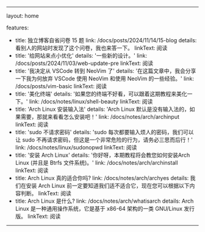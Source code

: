 ---

layout: home

features:
  - title: 独立博客自省问卷 15 题
    link: /docs/posts/2024/11/14/15-blog
    details: 看别人的网站时发现了这个问卷，我也来答一下。
    linkText: 阅读
  - title: '给网站来点小优化'
    details: '一些新的设计。'
    link: /docs/posts/2024/11/03/web-update-pre
    linkText: 阅读
  - title: '我决定从 VSCode 转到 NeoVim 了'
    details: '在这篇文章中，我会分享一下我为何放弃 VSCode 使用 NeoVim 和使用 NeoVim 的一些经验。'
    link: /docs/posts/vim-basic
    linkText: 阅读
  - title: '美化终端'
    details: '如果您的终端不好看，可以跟着这期教程来美化一下。'
    link: /docs/notes/linux/shell-beauty
    linkText: 阅读
  - title: 'Arch Linux 安装输入法'
    details: 'Arch Linux 默认是没有输入法的，如果需要，那就来看看怎么安装吧！'
    link: /docs/notes/arch/archinput
    linkText: 阅读
  - title: 'sudo 不请求密码'
    details: 'sudo 每次都要输入烦人的密码，我们可以让 sudo 不再请求密码，但这是一个非常危险的行为，请务必三思而后行！'
    link: /docs/notes/linux/sudonopwd
    linkText: 阅读
  - title: '安装 Arch Linux'
    details: '你好呀，本期教程将会教您如何安装Arch Linux (并且是 Btrfs 文件系统)。'
    link: /docs/notes/arch/archinstall
    linkText: 阅读
  - title: Arch Linux 真的适合你吗?
    link: /docs/notes/arch/archyes
    details: 我们在安装 Arch Linux 前一定要知道我们适不适合它，现在您可以根据以下内容判断。
    linkText: 阅读
  - title: Arch Linux 是什么?
    link: /docs/notes/arch/whatisarch
    details: Arch Linux 是一种通用操作系统，它是基于 x86-64 架构的一类 GNU/Linux 发行版。
    linkText: 阅读
---